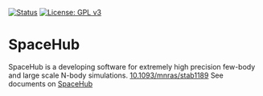 [![Status](https://github.com/YihanWangAstro/SpaceHub/workflows/Build/badge.svg)](https://github.com/YihanWangAstro/SpaceHub/actions) [![License: GPL v3](https://img.shields.io/badge/License-GPLv3-blue.svg)](https://www.gnu.org/licenses/gpl-3.0)
# SpaceHub

SpaceHub is a developing software for extremely high precision few-body and large scale N-body simulations.
[10.1093/mnras/stab1189](https://ui.adsabs.harvard.edu/abs/2021MNRAS.505.1053W/abstract)
See documents on [SpaceHub](https://yihanwangastro.github.io/SpaceHubWeb/)
